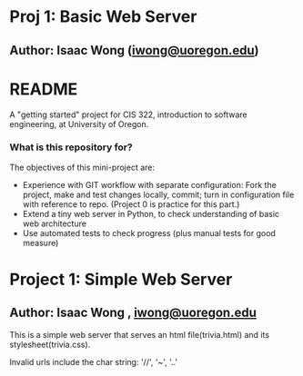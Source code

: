 # Proj 1: Basic Web Server #

## Author: Isaac Wong (iwong@uoregon.edu) ##

# README #

A "getting started" project for CIS 322, introduction to software
engineering,  at University of Oregon.

### What is this repository for? ###

The objectives of this mini-project are:

  * Experience with GIT workflow with separate configuration:  Fork the project, make and test changes locally, commit;  turn in configuration file with reference to repo. (Project 0 is practice for this part.) 
  * Extend a tiny web server in Python, to check understanding of basic web architecture
  * Use automated tests to check progress (plus manual tests for good measure)

# Project 1: Simple Web Server #

## Author: Isaac Wong , iwong@uoregon.edu ##
  
This is a simple web server that serves an html file(trivia.html) and its stylesheet(trivia.css).

Invalid urls include the char string: '//', '~', '..'